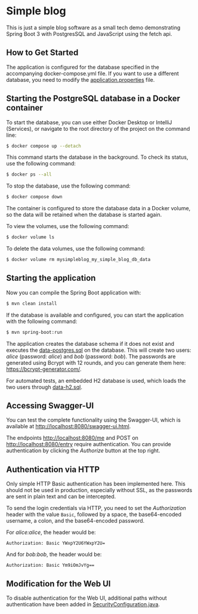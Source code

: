 # Simple blog

This is just a simple blog software as a small tech demo demonstrating Spring Boot 3 with PostgresSQL and
JavaScript using the fetch api. 

## How to Get Started

The application is configured for the database specified in the accompanying docker-compose.yml file.
If you want to use a different database, you need to modify the
[application.properties](src/main/resources/application.properties) file.

## Starting the PostgreSQL database in a Docker container

To start the database, you can use either Docker Desktop or IntelliJ (Services), or navigate to the root directory of
the project on the command line:


```bash
$ docker compose up --detach
```

This command starts the database in the background. To check its status, use the following command:

```bash
$ docker ps --all
```

To stop the database, use the following command:

```bash
$ docker compose down
```

The container is configured to store the database data in a Docker volume, so the data will be retained when the
database is started again.

To view the volumes, use the following command:

```bash
$ docker volume ls
```

To delete the data volumes, use the following command:

```bash
$ docker volume rm mysimpleblog_my_simple_blog_db_data
```

## Starting the application

Now you can compile the Spring Boot application with:

```bash
$ mvn clean install
```

If the database is available and configured, you can start the application with the following command:

```bash
$ mvn spring-boot:run
```

The application creates the database schema if it does not exist and executes the
[data-postgres.sql](src/main/resources/data-postgres.sql) on the database.
This will create two users: *alice* (password: *alice*) and *bob* (password: *bob*).
The passwords are generated using Bcrypt with 12 rounds, and
you can generate them here: <https://bcrypt-generator.com/>.

For automated tests, an embedded H2 database is used, which loads the two
users through [data-h2.sql](src/test/resources/data-h2.sql).

## Accessing Swagger-UI

You can test the complete functionality using the Swagger-UI, which is
available at <http://localhost:8080/swagger-ui.html>.

The endpoints <http://localhost:8080/me> and POST on <http://localhost:8080/entry> require authentication.
You can provide authentication by clicking the *Authorize* button at the top right.

## Authentication via HTTP

Only simple HTTP Basic authentication has been implemented here. This should not be used in production,
especially without SSL, as the passwords are sent in plain text and can be intercepted.

To send the login credentials via HTTP, you need to set the *Authorization* header with the value `Basic`,
followed by a space, the base64-encoded username, a colon, and the base64-encoded password.

For *alice:alice*, the header would be:
```
Authorization: Basic YWxpY2U6YWxpY2U=
```

And for *bob:bob*, the header would be:
```
Authorization: Basic Ym9iOmJvYg==
```

## Modification for the Web UI

To disable authentication for the Web UI, additional paths without authentication have been added
in [SecurityConfiguration.java](src/main/java/com/example/mySimpleBlog/config/SecurityConfiguration.java).
